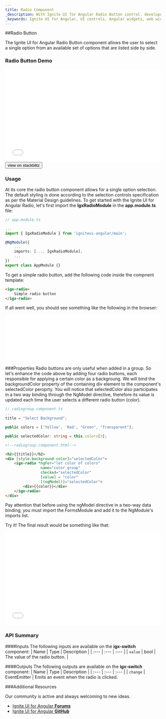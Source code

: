 ```yaml
---
title: Radio Component
_description: With Ignite UI for Angular Radio Button control, developers can seamlessly present lists of options for users to select for better UI.
_keywords: Ignite UI for Angular, UI controls, Angular widgets, web widgets, UI widgets, Angular, Native Angular Components Suite, Native Angular Controls, Native Angular Components Library, Angular Radio Button components, Angular Radio Button controls
---
```


##Radio Button
<p class="highlight">The Ignite UI for Angular Radio Button component allows the user to select a single option from an available set of options that are listed side by side.</p>
<div class="divider"></div>

### Radio Button Demo
<div class="sample-container" style="height:300px">
    <iframe id="form-elements-sample-iframe" src='{environment:demosBaseUrl}/radio-sample-2' width="100%" height="100%" seamless frameBorder="0" onload="onSampleIframeContentLoaded(this);"></iframe>
</div>
<div>
<button data-localize="stackblitz" class="stackblitz-btn" data-iframe-id="form-elements-sample-iframe" data-demos-base-url="{environment:demosBaseUrl}">view on stackblitz</button>
</div>
<div class="divider--half"></div>

### Usage

At its core the radio button component allows for a single option selection. The default styling is done according to the selection controls specification as per the Material Design guidelines.
To get started with the Ignite UI for Angular Radio, let's first import the **IgxRadioModule** in the **app.module.ts** file:

```typescript
// app.module.ts

...
import { IgxRadioModule } from 'igniteui-angular/main';

@NgModule({
    ...
    imports: [..., IgxRadioModule],
    ...
})
export class AppModule {}
```
To get a simple radio button, add the following code inside the compnent template:

```html
<igx-radio>
    Simple radio button
</igx-radio>
```

If all went well, you should see something like the following in the browser:

<div class="sample-container" style="height: 150px">
<iframe src='{environment:demosBaseUrl}/radio-sample-1' width="100%" height="100%" seamless frameBorder="0"></iframe>
</div>

###Properties
Radio buttons are only useful when added in a group.
So let's enhance the code above by adding four radio buttons, each responsible for applying a certain color as a backgroung. We will bind the backgroundColor property of the containing div element to the component's selectedColor peroprty. You will notice that selectedColor also participates in a two way binding through the NgModel directive, therefore its value is updated each time the user selects a different radio button (color).

```typescript
// radiogroup.component.ts
...
title = "Select Background";

public colors = ['Yellow', 'Red', "Green", "Transparent"];

public selectedColor: string = this.colors[3];

```

```html
<!--radiogroup.component.html-->

<h2>{{title}}</h2>
<div [style.background-color]="selectedColor">
    <igx-radio *ngFor="let color of colors" 
                name="color group" 
                checked="selectedColor" 
                [value] = "color" 
                [(ngModel)]="selectedColor">
        <div>{{color}}</div>
    </igx-radio>
</div>
```

Pay attention that before using the ngModel directive in a two-way data binding, you must import the FormsModule and add it to the NgModule's imports list.

Try it! The final result would be something like that:

<div class="sample-container" style="height: 300px">
<iframe src='{environment:demosBaseUrl}/radio-sample-2' width="100%" height="100%" seamless frameBorder="0"></iframe>
</div>

### API Summary

####Inputs
The following inputs are available on the **igx-switch** component:
| Name | Type | Description |
| :--- | :--- | :--- |
| `value` | bool | The value of the radio button. |

<div class="divider"></div>

####Outputs
The following outputs are available on the **igx-switch** component:
| Name | Type | Description |
| :--- | :--- | :--- |
| `change` | EventEmitter | Emits an event when the radio is clicked. 

###Additional Resources

<div class="divider--half"></div>
Our community is active and always welcoming to new ideas.

* [Ignite UI for Angular **Forums**](https://www.infragistics.com/community/forums/f/ignite-ui-for-angular)
* [Ignite UI for Angular **GitHub**](https://github.com/IgniteUI/igniteui-angular)








